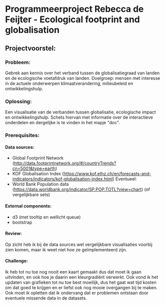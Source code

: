 # Programmeerproject Rebecca de Feijter - Ecological footprint and globalisation

## Projectvoorstel:

### Probleem:
Gebrek aan kennis over het verband tussen de globalisatiegraad van landen en de ecologische voetafdruk van landen.
Doelgroep: mensen met interesse in de actuele onderwerpen klimaatverandering, milieubeleid en ontwikkelingshulp.

### Oplossing:
Een visualisatie van de verbanden tussen globalisatie, ecologische impact en ontwikkelingshulp.
Schets hiervan met informatie over de interactieve onderdelen en dergelijke is te vinden in het mapje "doc".

### Prerequisites:
#### Data sources:
- Global Footprint Network (http://data.footprintnetwork.org/#/countryTrends?cn=5001&type=earth)
- KOF Globalisation Index (https://www.kof.ethz.ch/en/forecasts-and-indicators/indicators/kof-globalisation-index.html)
Eventueel:
- World Bank Population data (https://data.worldbank.org/indicator/SP.POP.TOTL?view=chart) (of vergelijkbare sets)

#### External components:
- d3 (met tooltip en wellicht queue)
- bootstrap

#### Review:
Op zicht heb ik bij de data sources wel vergelijkbare visualisaties voorbij zien komen, maar ik weet niet hoe ze geïmplementeerd zijn.

#### Challenge:
Ik heb tot nu toe nog nooit een kaart gemaakt dus dat moet ik gaan uitvinden, en ook hoe je daarin een kleurgradiënt verwerkt. Ook vond ik het updaten van grafieken tot nu toe best moeilijk, dus het gaat wat tijd kosten om dat goed te krijgen en er liefst ook nog mooie overgangen bij te maken. Ook moet ik opletten dat ik ondervang dat er problemen ontstaan door eventuele missende data in de datasets.
